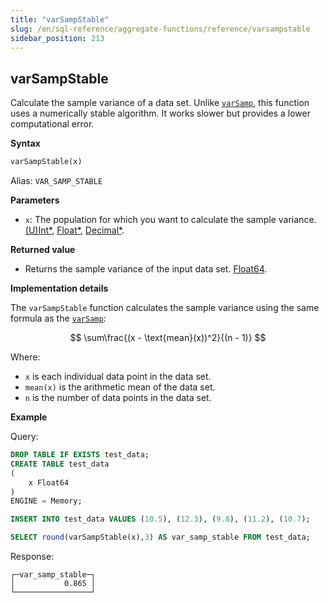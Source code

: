 ```yaml
---
title: "varSampStable"
slug: /en/sql-reference/aggregate-functions/reference/varsampstable
sidebar_position: 213
---
```


## varSampStable

Calculate the sample variance of a data set. Unlike [`varSamp`](../reference/varsamp.md), this function uses a numerically stable algorithm. It works slower but provides a lower computational error.

**Syntax**

```sql
varSampStable(x)
```

Alias: `VAR_SAMP_STABLE`

**Parameters**

- `x`: The population for which you want to calculate the sample variance. [(U)Int*](../../data-types/int-uint.md), [Float*](../../data-types/float.md), [Decimal*](../../data-types/decimal.md).

**Returned value**

- Returns the sample variance of the input data set. [Float64](../../data-types/float.md).

**Implementation details**

The `varSampStable` function calculates the sample variance using the same formula as the [`varSamp`](../reference/varsamp.md):

$$
\sum\frac{(x - \text{mean}(x))^2}{(n - 1)}
$$

Where:
- `x` is each individual data point in the data set.
- `mean(x)` is the arithmetic mean of the data set.
- `n` is the number of data points in the data set.

**Example**

Query:

```sql
DROP TABLE IF EXISTS test_data;
CREATE TABLE test_data
(
    x Float64
)
ENGINE = Memory;

INSERT INTO test_data VALUES (10.5), (12.3), (9.8), (11.2), (10.7);

SELECT round(varSampStable(x),3) AS var_samp_stable FROM test_data;
```

Response:

```response
┌─var_samp_stable─┐
│           0.865 │
└─────────────────┘
```
